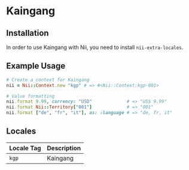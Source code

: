 <!-- This file has been generated. Source: languages/_template.md.erb -->

# Kaingang

## Installation

In order to use Kaingang with Nii, you need to install `nii-extra-locales`.

## Example Usage

``` ruby
# Create a context for Kaingang
nii = Nii::Context.new "kgp" # => #<Nii::Context:kgp-001>

# Value formatting
nii.format 9.99, currency: "USD"             # => "US$ 9.99"
nii.format Nii::Territory["001"]             # => "001"
nii.format ["de", "fr", "it"], as: :language # => "de, fr, it"
```


## Locales

<table>
  <thead>
    <tr>
      <th>Locale Tag</th>
      <th>Description</th>
    </tr>
  </thead>
  <tbody>
    <tr>
      <td><code>kgp</code></td>
      <td>Kaingang</td>
    </tr>
  </tbody>
</table>

